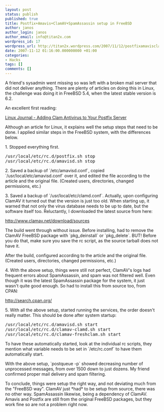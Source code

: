 ```yaml
---
layout: post
status: publish
published: true
title: Postfix+Amavis+ClamAV+SpamAssassin setup in FreeBSD
author: janos
author_login: janos
author_email: info@titan2x.com
wordpress_id: 17
wordpress_url: http://titan2x.wordpress.com/2007/11/12/postfixamavisclamavspamassassin-setup-in-freebsd/
date: 2007-11-12 01:16:00.000000000 +01:00
categories:
- Hacks
tags: []
comments: []
---
```

<p>A friend's sysadmin went missing so was left with a broken mail server that did not deliver anything. There are plenty of articles on doing this in Linux, the challenge was doing it in FreeBSD 5.4, when the latest stable version is 6.2.</p>

<p>An excellent first reading: </p>

<p><a href="http://www.linuxjournal.com/article/7778">Linux Journal - Adding Clam Antivirus to Your Postfix Server</a></p>

<p>Although an article for Linux, it explains well the setup steps that need to be done. I applied similar steps in the FreeBSD system, with the differences below.</p>

<p>1. Stopped everything first.</p>
<pre>/usr/local/etc/rc.d/postfix.sh stop
/usr/local/etc/rc.d/amavisd.sh stop</pre>

<p>2. Saved a backup of `/etc/amavisd.conf`, copied `/usr/local/etc/amavisd.conf` over it, and edited the file according to the article and the original file. (Created users, directories, changed permissions, etc.)</p>

<p>3. Saved a backup of `/usr/local/etc/clamd.conf`. Actually, upon configuring ClamAV it turned out that the version is just too old. When starting up, it warned that not only the virus database needs to be up to date, but the software itself too. Reluctantly, I downloaded the latest source from here: </p>

<p><a href="http://www.clamav.net/download/sources">http://www.clamav.net/download/sources</a></p>

<p>The build went through without issue. Before installing, had to remove the ClamAV FreeBSD package with `pkg_deinstall` or `pkg_delete`. BUT! Before you do that, make sure you save the rc script, as the source tarball does not have it. </p>

<p>After the build, configured according to the article and the original file. (Created users, directories, changed permissions, etc.)</p>

<p>4. With the above setup, things were still not perfect, ClamAV's logs had frequent errors about SpamAssassin, and spam was not filtered well. Even though it was the latest SpamAssassin package for the system, it just wasn't quite good enough. So had to install this from source too, from CPAN:</p>

<p><a href="http://search.cpan.org/">http://search.cpan.org/</a></p>

<p>5. With all the above setup, started running the services, the order doesn't really matter. This should be done after system startup:</p>

<pre>/usr/local/etc/rc.d/amavisd.sh start
/usr/local/etc/rc.d/clamav-clamd.sh start
/usr/local/etc/rc.d/clamav-freshclam.sh start</pre>

<p>To have these automatically started, look at the individual rc scripts, they mention what variable needs to be set in `/etc/rc.conf` to have them automatically start. </p>

<p>With the above setup, `postqueue -p` showed decreasing number of unprocessed messages, from over 1500 down to just dozens. My friend confirmed proper mail delivery and spam filtering. </p>

<p>To conclude, things were setup the right way, and not deviating much from the "FreeBSD way". ClamAV just *had* to be setup from source, there was no other way. SpamAssassin likewise, being a dependency of ClamAV. Amavis and Postfix are still from the original FreeBSD packages, but they work fine so are not a problem right now.</p>
